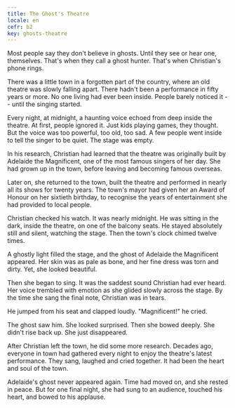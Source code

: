 ```yaml
---
title: The Ghost's Theatre
locale: en
cefr: b2
key: ghosts-theatre
---
```


Most people say they don't believe in ghosts. Until they see or hear one, themselves. That's when they call a ghost hunter. That's when Christian's phone rings.

There was a little town in a forgotten part of the country, where an old theatre was slowly falling apart. There hadn't been a performance in fifty years or more. No one living had ever been inside. People barely noticed it -- until the singing started.

Every night, at midnight, a haunting voice echoed from deep inside the theatre. At first, people ignored it. Just kids playing games, they thought. But the voice was too powerful, too old, too sad. A few people went inside to tell the singer to be quiet. The stage was empty.

In his research, Christian had learned that the theatre was originally built by Adelaide the Magnificent, one of the most famous singers of her day. She had grown up in the town, before leaving and becoming famous overseas.

Later on, she returned to the town, built the theatre and performed in nearly all its shows for twenty years. The town's mayor had given her an Award of Honour on her sixtieth birthday, to recognise the years of entertainment she had provided to local people.

Christian checked his watch. It was nearly midnight. He was sitting in the dark, inside the theatre, on one of the balcony seats. He stayed absolutely still and silent, watching the stage. Then the town's clock chimed twelve times.

A ghostly light filled the stage, and the ghost of Adelaide the Magnificent appeared. Her skin was as pale as bone, and her fine dress was torn and dirty. Yet, she looked beautiful.

Then she began to sing. It was the saddest sound Christian had ever heard. Her voice trembled with emotion as she glided slowly across the stage. By the time she sang the final note, Christian was in tears.

He jumped from his seat and clapped loudly. "Magnificent!" he cried.

The ghost saw him. She looked surprised. Then she bowed deeply. She didn't rise back up. She just disappeared.

After Christian left the town, he did some more research. Decades ago, everyone in town had gathered every night to enjoy the theatre's latest performance. They sang, laughed and cried together. It had been the heart and soul of the town.

Adelaide's ghost never appeared again. Time had moved on, and she rested in peace. But for one final night, she had sung to an audience, touched his heart, and bowed to his applause.